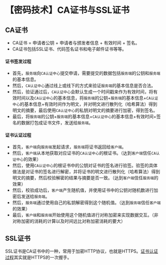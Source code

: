 # 【密码技术】CA证书与SSL证书

## CA证书
* CA证书 = 申请者公钥 + 申请者与颁发者信息 + 有效时间 + 签名。
* CA证书包括SSL证书、代码签名证书和电子邮件证书等等。

#### 证书签发过程
* 首先，`服务端`向`CA认证中心`提交申请，需要提交的数据包括`服务端`的公钥和`服务端`的基本信息。
* 然后，`CA认证中心`通过线上或线下的方式来验证`服务端`的基本信息是否合法。
* 然后，验证通过后，`CA认证中心`会默认生成一个时间戳来作为有效时间，将有效时间以及`CA认证中心`的基本信息，将`服务端`的公钥+`服务端`的基本信息+`CA认证中心`的基本信息+有效时间作为明文，并对明文进行散列化（哈希算法）得到明文的摘要，最后使用`CA认证中心`的私钥对明文的摘要进行加密，得到签名。
* 最后，将`服务端`的公钥+`服务端`的基本信息+`CA认证中心`的基本信息+有效时间+签名的数据打包成证书文件，发送给`服务端`。

#### 证书认证过程
* 首先，`客户端`向`服务端`发起请求，`服务端`将证书返回给`客户端`。
* 然后，`客户端`从本地获取对应证书的`CA认证中心`的根证书。（达到`客户端`信任`CA认证中心`的效果）
* 然后，使用`CA认证中心`的根证书中的公钥对证书的签名进行验签。验签的具体做法是对证书的签名进行解密，并将证书的明文进行散列化（哈希算法）得到明文的摘要，然后校验解密的结果与摘要是否一致。（达到`客户端`信任`服务端`的效果）
* 然后，校验成功后，`客户端`产生随机值，并使用证书中的公钥对随机数进行加密后发送给`服务端`。
* 然后，`服务端`通过使用自己的私钥解密得到这个随机值。（达到`服务端`信任`客户端`的效果）
* 最后，`客户端`和`服务端`开始使用这个随机值进行对称加密来实现数据交互。（非对称加密的消耗的计算以及时间远比对称加密消耗的要大）

## SSL证书
SSL证书是CA证书中的一种，常用于加密HTTP协议，也就是HTTPS。[证书认证过程](####证书认证过程)其实就是HTTPS的一次握手。
